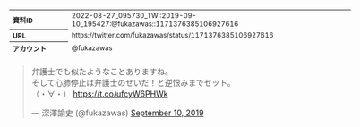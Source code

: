 <table style="font-size: 9pt; width: 610px; margin-bottom: 20px; height: 80px;">
<tbody>
    <tr>
        <th align=left>資料ID</th>
        <td align=left>2022-08-27_095730_TW::2019-09-10_195427:@fukazawas::1171376385106927616</td>
    </tr>
    <tr>
        <th align=left>URL</th>
        <td align=left>https://twitter.com/fukazawas/status/1171376385106927616</td>
    </tr>
    <tr>
        <th align=left>アカウント</th>
        <td align=left>@fukazawas</td>
    </tr>
    <tr>
        <th align=left>ユーザ名</th>
        <td align=left>深澤諭史</td>
    </tr>
    <tr>
        <th align=left>ツイートの記録日時</th>
        <td align=left>2022-08-27_095730_</td>
    </tr>
</tbody>
</table>
<blockquote class="twitter-tweet" data-width="450"  data-lang="ja"><p lang="ja" dir="ltr">弁護士でも似たようなことありますね。<br>そして心肺停止は弁護士のせいだ！と逆恨みまでセット。<br>（・∀・） <a href="https://t.co/ufcyW6PHWk">https://t.co/ufcyW6PHWk</a></p>&mdash; 深澤諭史 (@fukazawas) <a href="https://twitter.com/fukazawas/status/1171376385106927616?ref_src=twsrc%5Etfw">September 10, 2019</a></blockquote>
<script async src="https://platform.twitter.com/widgets.js" charset="utf-8"></script>


